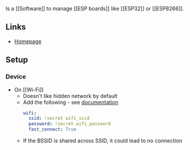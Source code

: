 Is a [[Software]] to manage [[ESP boards]] like [[ESP32]] or [[ESP8266]].
## Links
- [Homepage](https://esphome.io/index.html)
## Setup
### Device
- On [[Wi-Fi]]
	- Doesn't like hidden network by default
	- Add the following - see [documentation](https://esphome.io/components/wifi.html#configuration-variables)
		``` yaml
		wifi:
		  ssid: !secret wifi_ssid
		  password: !secret wifi_password
		  fast_connect: True
		```
	- If the BSSID is shared across SSID, it could lead to no connection